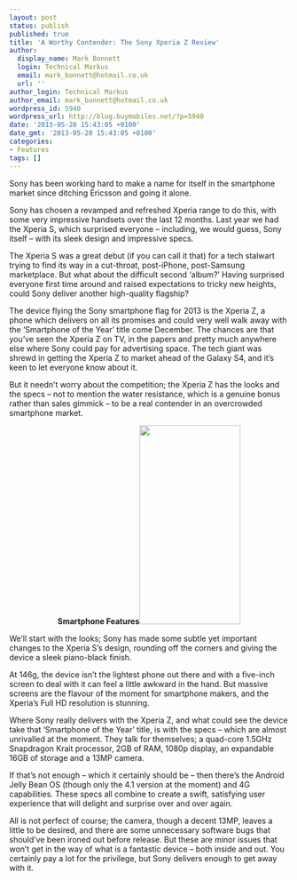 ```yaml
---
layout: post
status: publish
published: true
title: 'A Worthy Contender: The Sony Xperia Z Review'
author:
  display_name: Mark Bonnett
  login: Technical Markus
  email: mark_bonnett@hotmail.co.uk
  url: ''
author_login: Technical Markus
author_email: mark_bonnett@hotmail.co.uk
wordpress_id: 5940
wordpress_url: http://blog.buymobiles.net/?p=5940
date: '2013-05-20 15:43:05 +0100'
date_gmt: '2013-05-20 15:43:05 +0100'
categories:
- Features
tags: []
---
```

<p><span class="postStandFirst">Sony has been working hard to make a name for itself in the smartphone market since ditching Ericsson and going it alone.</span></p>
<p>Sony has chosen a revamped and refreshed Xperia range to do this, with some very impressive handsets over the last 12 months. Last year we had the&nbsp;Xperia S, which surprised everyone &ndash; including, we would guess, Sony itself &ndash; with its sleek design and impressive specs.</p>
<p>The Xperia S was a great debut (if you can call it that) for a tech stalwart trying to find its way in a cut-throat, post-iPhone, post-Samsung marketplace. But what about the difficult second &lsquo;album?&rsquo; Having surprised everyone first time around and raised expectations to tricky new heights, could Sony deliver another high-quality flagship?</p>
<p>The device flying the Sony smartphone flag for 2013 is the&nbsp;Xperia Z, a phone which delivers on all its promises and could very well walk away with the &lsquo;Smartphone of the Year&rsquo; title come December. The chances are that you&rsquo;ve seen the Xperia Z on TV, in the papers and pretty much anywhere else where Sony could pay for advertising space. The tech giant was shrewd in getting the Xperia Z to market ahead of the Galaxy S4, and it&rsquo;s keen to let everyone know about it.</p>
<p>But it needn&rsquo;t worry about the competition; the Xperia Z has the looks and the specs &ndash; not to mention the water resistance, which is a genuine bonus rather than sales gimmick &ndash; to be a real contender in an overcrowded smartphone market.</p>
<p style="text-align: center;"><strong>Smartphone Features</strong><img class="aligncenter" alt="" src="http://www.buymobilephones.net/prodimg/sony_xperia_z.jpg" width="182" height="358" /></p>
<p>We&rsquo;ll start with the looks; Sony has made some subtle yet important changes to the Xperia S&rsquo;s design, rounding off the corners and giving the device a sleek piano-black finish.</p>
<p>At 146g, the device isn&rsquo;t the lightest phone out there and with a five-inch screen to deal with it can feel a little awkward in the hand. But massive screens are the flavour of the moment for smartphone makers, and the Xperia&rsquo;s Full HD resolution is stunning.</p>
<p>Where Sony really delivers with the Xperia Z, and what could see the device take that &lsquo;Smartphone of the Year&rsquo; title, is with the specs &ndash; which are almost unrivalled at the moment. They talk for themselves; a quad-core 1.5GHz Snapdragon Krait processor, 2GB of RAM, 1080p display, an expandable 16GB of storage and a 13MP camera.</p>
<p>If that&rsquo;s not enough &ndash; which it certainly should be &ndash; then there&rsquo;s the Android Jelly Bean OS (though only the 4.1 version at the moment) and 4G capabilities. These specs all combine to create a swift, satisfying user experience that will delight and surprise over and over again.</p>
<p>All is not perfect of course; the camera, though a decent 13MP, leaves a little to be desired, and there are some unnecessary software bugs that should&rsquo;ve been ironed out before release. But these are minor issues that won&rsquo;t get in the way of what is a fantastic device &ndash; both inside and out. You certainly pay a lot for the privilege, but Sony delivers enough to get away with it.</p>
